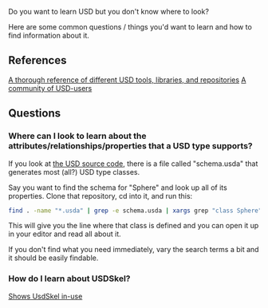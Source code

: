 Do you want to learn USD but you don't know where to look?

Here are some common questions / things you'd want to learn and how to
find information about it.


## References
[A thorough reference of different USD tools, libraries, and repositories](https://github.com/vfxpro99/usd-resources)
[A community of USD-users](https://groups.google.com/forum/#!forum/usd-interest)


## Questions
### Where can I look to learn about the attributes/relationships/properties that a USD type supports?
If you look at [the USD source
code](https://github.com/PixarAnimationStudios/USD), there is a file
called "schema.usda" that generates most (all?) USD type classes.

Say you want to find the schema for "Sphere" and look up all of its
properties. Clone that repository, cd into it, and run this:

```bash
find . -name "*.usda" | grep -e schema.usda | xargs grep "class Sphere"
```

This will give you the line where that class is defined and you can open
it up in your editor and read all about it.

If you don't find what you need immediately, vary the search terms a bit
and it should be easily findable.


### How do I learn about USDSkel?
[Shows UsdSkel in-use](https://github.com/meshula/usdskelutil)
